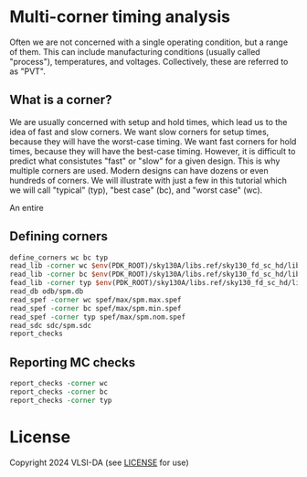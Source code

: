 # Multi-corner timing analysis

Often we are not concerned with a single operating condition, but a range of
them. This can include manufacturing conditions (usually called "process"),
temperatures, and voltages. Collectively, these are referred to as "PVT". 

## What is a corner?

We are usually concerned with setup and hold times, which lead us to the idea
of fast and slow corners. We want slow corners for setup times, because they
will have the worst-case timing. We want fast corners for hold times, because
they will have the best-case timing. However, it is difficult to predict what
consistutes "fast" or "slow" for a given design. This is why multiple corners
are used. Modern designs can have dozens or even hundreds of corners. We will
illustrate with just a few in this tutorial which we will call "typical" (typ),
"best case" (bc), and "worst case" (wc).



An entire 

## Defining corners

```tcl
define_corners wc bc typ
read_lib -corner wc $env(PDK_ROOT)/sky130A/libs.ref/sky130_fd_sc_hd/lib/sky130_fd_sc_hd__ss_100C_1v60.lib
read_lib -corner bc $env(PDK_ROOT)/sky130A/libs.ref/sky130_fd_sc_hd/lib/sky130_fd_sc_hd__nom_n40C_1v95.lib
fead_lib -corner typ $env(PDK_ROOT)/sky130A/libs.ref/sky130_fd_sc_hd/lib/sky130_fd_sc_hd__tt_025C_1v80.lib
read_db odb/spm.db
read_spef -corner wc spef/max/spm.max.spef
read_spef -corner bc spef/max/spm.min.spef
read_spef -corner typ spef/max/spm.nom.spef
read_sdc sdc/spm.sdc
report_checks
```

## Reporting MC checks

```tcl
report_checks -corner wc
report_checks -corner bc
report_checks -corner typ
```


# License

Copyright 2024 VLSI-DA (see [LICENSE](LICENSE) for use)
